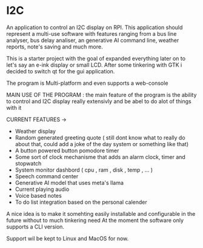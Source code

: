 # I2C

An application to control an I2C display on RPI.
This application should represent a multi-use software with features ranging from a bus line analyser, bus delay analiser, an generative AI command line, weather reports, note's saving and much more.

This is a starter project with the goal of expanded everything later on to let's say an e-ink display or small LCD.
After some tinkering with GTK i decided to switch qt for the gui application.

The program is Multi-platform and even supports a web-console

MAIN USE OF THE PROGRAM :
the main feature of the program is the ability to control and I2C display really extensivly and be abel to do alot of things with it

CURRENT FEATURES ->

-   Weather display
-   Random generated greeting quote ( still dont know what to really do about that, could add a joke of the day system or something like that)
-   A button powered button pomodore timer
-   Some sort of clock mechanisme that adds an alarm clock, timer and stopwatch
-   System monitor dashbord ( cpu , ram , disk , temp , ... )
-   Speech command center
-   Generative AI model that uses meta's llama
-   Current playing audio
-   Voice based notes
-   To do list integration based on the personal calender

A nice idea is to make it somehting easily installable and configurable in the future without to much tinkering need
At the moment the software only supports a CLI version.

Support wil be kept to Linux and MacOS for now.

